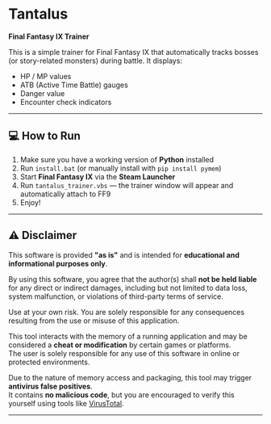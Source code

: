# Tantalus
**Final Fantasy IX Trainer**

This is a simple trainer for Final Fantasy IX that automatically tracks bosses (or story-related monsters) during battle. It displays:

- HP / MP values
- ATB (Active Time Battle) gauges
- Danger value
- Encounter check indicators

---

## 💻 How to Run

1. Make sure you have a working version of **Python** installed
2. Run `install.bat` (or manually install with `pip install pymem`)
3. Start **Final Fantasy IX** via the **Steam Launcher**
4. Run `tantalus_trainer.vbs` — the trainer window will appear and automatically attach to FF9
5. Enjoy!

---

## ⚠ Disclaimer

This software is provided **"as is"** and is intended for **educational and informational purposes only**.

By using this software, you agree that the author(s) shall **not be held liable** for any direct or indirect damages, including but not limited to data loss, system malfunction, or violations of third-party terms of service.

Use at your own risk. You are solely responsible for any consequences resulting from the use or misuse of this application.

This tool interacts with the memory of a running application and may be considered a **cheat or modification** by certain games or platforms.  
The user is solely responsible for any use of this software in online or protected environments.

Due to the nature of memory access and packaging, this tool may trigger **antivirus false positives**.  
It contains **no malicious code**, but you are encouraged to verify this yourself using tools like [VirusTotal](https://www.virustotal.com/).

---
